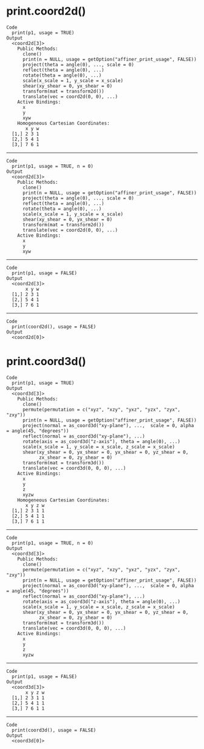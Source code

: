 # print.coord2d()

    Code
      print(p1, usage = TRUE)
    Output
      <coord2d[3]>
        Public Methods:
          clone()
          print(n = NULL, usage = getOption("affiner_print_usage", FALSE))
          project(theta = angle(0), ..., scale = 0)
          reflect(theta = angle(0), ...)
          rotate(theta = angle(0), ...)
          scale(x_scale = 1, y_scale = x_scale)
          shear(xy_shear = 0, yx_shear = 0)
          transform(mat = transform2d())
          translate(vec = coord2d(0, 0), ...)
        Active Bindings:
          x
          y
          xyw
        Homogeneous Cartesian Coordinates:
           x y w
      [1,] 2 3 1
      [2,] 5 4 1
      [3,] 7 6 1

---

    Code
      print(p1, usage = TRUE, n = 0)
    Output
      <coord2d[3]>
        Public Methods:
          clone()
          print(n = NULL, usage = getOption("affiner_print_usage", FALSE))
          project(theta = angle(0), ..., scale = 0)
          reflect(theta = angle(0), ...)
          rotate(theta = angle(0), ...)
          scale(x_scale = 1, y_scale = x_scale)
          shear(xy_shear = 0, yx_shear = 0)
          transform(mat = transform2d())
          translate(vec = coord2d(0, 0), ...)
        Active Bindings:
          x
          y
          xyw

---

    Code
      print(p1, usage = FALSE)
    Output
      <coord2d[3]>
           x y w
      [1,] 2 3 1
      [2,] 5 4 1
      [3,] 7 6 1

---

    Code
      print(coord2d(), usage = FALSE)
    Output
      <coord2d[0]>

# print.coord3d()

    Code
      print(p1, usage = TRUE)
    Output
      <coord3d[3]>
        Public Methods:
          clone()
          permute(permutation = c("xyz", "xzy", "yxz", "yzx", "zyx", "zxy"))
          print(n = NULL, usage = getOption("affiner_print_usage", FALSE))
          project(normal = as_coord3d("xy-plane"), ...,  scale = 0, alpha = angle(45, "degrees"))
          reflect(normal = as_coord3d("xy-plane"), ...)
          rotate(axis = as_coord3d("z-axis"), theta = angle(0), ...)
          scale(x_scale = 1, y_scale = x_scale, z_scale = x_scale)
          shear(xy_shear = 0, yx_shear = 0, yx_shear = 0, yz_shear = 0,
                zx_shear = 0, zy_shear = 0)
          transform(mat = transform3d())
          translate(vec = coord3d(0, 0, 0), ...)
        Active Bindings:
          x
          y
          z
          xyzw
        Homogeneous Cartesian Coordinates:
           x y z w
      [1,] 2 3 1 1
      [2,] 5 4 1 1
      [3,] 7 6 1 1

---

    Code
      print(p1, usage = TRUE, n = 0)
    Output
      <coord3d[3]>
        Public Methods:
          clone()
          permute(permutation = c("xyz", "xzy", "yxz", "yzx", "zyx", "zxy"))
          print(n = NULL, usage = getOption("affiner_print_usage", FALSE))
          project(normal = as_coord3d("xy-plane"), ...,  scale = 0, alpha = angle(45, "degrees"))
          reflect(normal = as_coord3d("xy-plane"), ...)
          rotate(axis = as_coord3d("z-axis"), theta = angle(0), ...)
          scale(x_scale = 1, y_scale = x_scale, z_scale = x_scale)
          shear(xy_shear = 0, yx_shear = 0, yx_shear = 0, yz_shear = 0,
                zx_shear = 0, zy_shear = 0)
          transform(mat = transform3d())
          translate(vec = coord3d(0, 0, 0), ...)
        Active Bindings:
          x
          y
          z
          xyzw

---

    Code
      print(p1, usage = FALSE)
    Output
      <coord3d[3]>
           x y z w
      [1,] 2 3 1 1
      [2,] 5 4 1 1
      [3,] 7 6 1 1

---

    Code
      print(coord3d(), usage = FALSE)
    Output
      <coord3d[0]>

